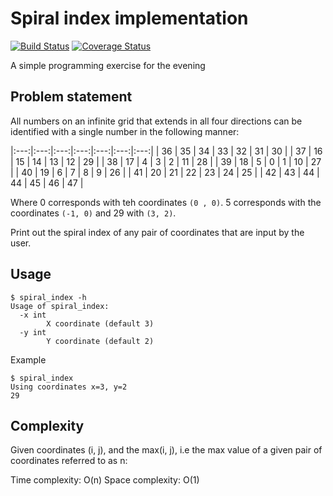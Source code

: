 # Spiral index implementation

[![Build Status](https://travis-ci.org/chibby0ne/spiral_index.svg?branch=master)](https://travis-ci.org/chibby0ne/spiral_index)
[![Coverage Status](https://coveralls.io/repos/github/chibby0ne/spiral_index/badge.svg?branch=master)](https://coveralls.io/github/chibby0ne/spiral_index?branch=master)

A simple programming exercise for the evening

## Problem statement

All numbers on an infinite grid that extends in all four directions can be
identified with a single number in the following manner:


|:---:|:---:|:---:|:---:|:---:|:---:|:---:|
| 36 | 35 | 34 | 33 | 32 | 31 | 30 |
| 37 | 16 | 15 | 14 | 13 | 12 | 29 |
| 38 | 17 | 4 | 3 | 2 | 11 | 28 |
| 39 | 18 | 5 | 0 | 1 | 10 | 27 |
| 40 | 19 | 6 | 7 | 8 | 9 | 26 |
| 41 | 20 | 21 | 22 | 23 | 24 | 25 |
| 42 | 43 | 44 | 44 | 45 | 46 | 47 |

Where 0 corresponds with teh coordinates `(0 , 0)`. 5 corresponds with the
coordinates `(-1, 0)` and 29 with `(3, 2)`.

Print out the spiral index of any pair of coordinates that are input by the
user.


## Usage

```
$ spiral_index -h
Usage of spiral_index:
  -x int
    	X coordinate (default 3)
  -y int
    	Y coordinate (default 2)
```


Example

```
$ spiral_index
Using coordinates x=3, y=2
29
```

## Complexity

Given coordinates (i, j), and the max(i, j), i.e the max value of a given pair
of coordinates referred to as n:

Time complexity: O(n)
Space complexity: O(1)
